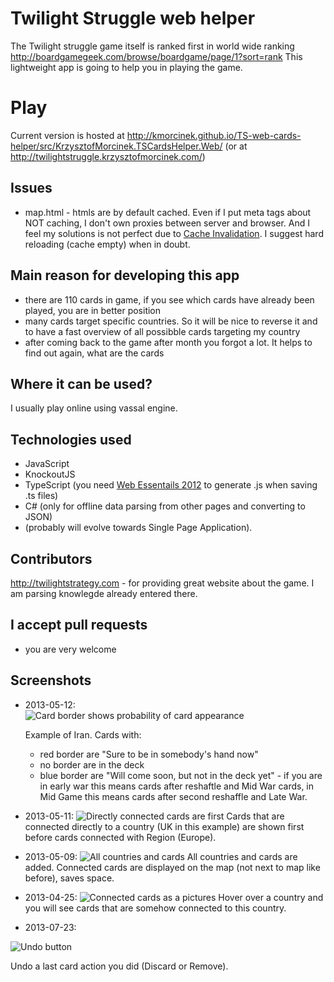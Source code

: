 Twilight Struggle web helper
===================
The Twilight struggle game itself is ranked first in world wide ranking http://boardgamegeek.com/browse/boardgame/page/1?sort=rank
This lightweight app is going to help you in playing the game.

Play
===================

Current version is hosted at http://kmorcinek.github.io/TS-web-cards-helper/src/KrzysztofMorcinek.TSCardsHelper.Web/ (or at 
http://twilightstruggle.krzysztofmorcinek.com/)

## Issues
- map.html - htmls are by default cached. Even if I put meta tags about NOT caching, I don't own proxies between server and browser. And I feel my solutions is not perfect due to [Cache Invalidation](http://martinfowler.com/bliki/TwoHardThings.html). I suggest hard reloading (cache empty) when in doubt.

## Main reason for developing this app

- there are 110 cards in game, if you see which cards have already been played, you are in better position
- many cards target specific countries. So it will be nice to reverse it and to have a fast overview of all possibble cards targeting my country
- after coming back to the game after month you forgot a lot. It helps to find out again, what are the cards

## Where it can be used?
I usually play online using vassal engine.

## Technologies used
* JavaScript
* KnockoutJS
* TypeScript (you need [Web Essentails 2012](http://visualstudiogallery.msdn.microsoft.com/07d54d12-7133-4e15-becb-6f451ea3bea6) to generate .js when saving .ts files)
* C# (only for offline data parsing from other pages and converting to JSON)
* (probably will evolve towards Single Page Application).

## Contributors
http://twilightstrategy.com - for providing great website about the game. I am parsing knowlegde already entered there.

## I accept pull requests

* you are very welcome

## Screenshots

* 2013-05-12:  
![Card border shows probability of card appearance](https://raw.github.com/kmorcinek/TS-web-cards-helper/master/screenshots/TS_card_border_shows_the_probability_of_card.JPG)
  
  Example of Iran. Cards with:
  * red border are "Sure to be in somebody's hand now"
  * no border are in the deck
  * blue border are "Will come soon, but not in the deck yet" - if you are in early war this means cards after reshaftle and Mid War cards, in Mid Game this means cards after second reshaffle and Late War.
  
* 2013-05-11:
![Directly connected cards are first](https://raw.github.com/kmorcinek/TS-web-cards-helper/master/screenshots/TS_directly_connected_cards_are_first.JPG)
  Cards that are connected directly to a country (UK in this example) are shown first before cards connected with Region (Europe).
  
* 2013-05-09:
![All countries and cards](https://raw.github.com/kmorcinek/TS-web-cards-helper/master/screenshots/All_countries_and_cards_Cards_on_the_map.JPG)
  All countries and cards are added. Connected cards are displayed on the map (not next to map like before), saves space.

* 2013-04-25:
![Connected cards as a pictures](https://raw.github.com/kmorcinek/TS-web-cards-helper/master/screenshots/Cards_as_a_pictures.JPG)
  Hover over a country and you will see cards that are somehow connected to this country.

* 2013-07-23:

![Undo button](https://raw.github.com/kmorcinek/TS-web-cards-helper/master/screenshots/Undo_button.PNG)
  
  Undo a last card action you did (Discard or Remove).
